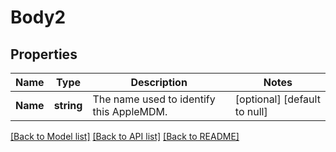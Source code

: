 # Body2

## Properties
Name | Type | Description | Notes
------------ | ------------- | ------------- | -------------
**Name** | **string** | The name used to identify this AppleMDM. | [optional] [default to null]

[[Back to Model list]](../README.md#documentation-for-models) [[Back to API list]](../README.md#documentation-for-api-endpoints) [[Back to README]](../README.md)


